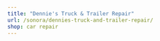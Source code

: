 ```yaml
---
title: "Dennie's Truck & Trailer Repair"
url: /sonora/dennies-truck-and-trailer-repair/
shop: car repair
---
```

